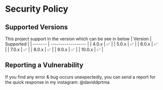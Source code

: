 # Security Policy

## Supported Versions

This project support in the version which can be see in below
| Version | Supported          |
| ------- | ------------------ |
| 4.0.x   | :white_check_mark: |
| 5.0.x   | :white_check_mark: |
| 6.0.x   | :white_check_mark: |
| 7.0.x   | :white_check_mark: |
| 8.0.x   | :white_check_mark: |
| 9.0.x   | :white_check_mark: |
| 10.0.x  | :white_check_mark: |

## Reporting a Vulnerability
If you find any error & bug occurs unexpectedly, you can send a report for the quick response in my instagram: @daviddprtma
